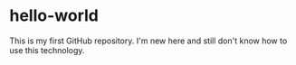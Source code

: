 # hello-world
This is my first GitHub repository.
I'm new here and still don't know how to use this technology.
